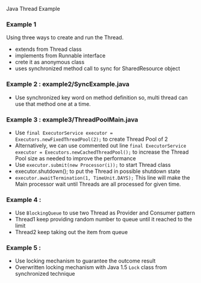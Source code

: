 
Java Thread Example

### Example 1
Using three ways to create and run the Thread.
- extends from Thread class
- implements from Runnable interface
- crete it as anonymous class
- uses synchronized method call to sync for SharedResource object

### Example 2 : example2/SyncExample.java
- Use synchronized key word on method definition so, multi thread can use that method one at a time.

### Example 3 : example3/ThreadPoolMain.java
- Use `final ExecutorService executor = Executors.newFixedThreadPool(2);` to create Thread Pool of 2
- Alternatively, we can use commented out line `final ExecutorService executor = Executors.newCachedThreadPool();` to increase the Thread Pool size as needed to improve the performance
- Use `executor.submit(new Processor(i));` to start Thread class
- executor.shutdown(); to put the Thread in possible shutdown state
- `executor.awaitTermination(1, TimeUnit.DAYS);` This line will make the Main processor wait until Threads are all processed for given time.

### Example 4 :
- Use `BlockingQueue` to use two Thread as Provider and Consumer pattern
- Thread1 keep providing random number to queue until it reached to the limit
- Thread2 keep taking out the item from queue

### Example 5 :
- Use locking mechanism to guarantee the outcome result
- Overwritten locking mechanism with Java 1.5 `Lock` class from synchronized technique